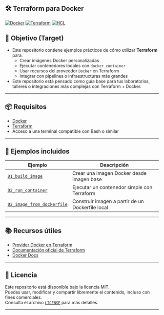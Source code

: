 ## 🛠️ Terraform para Docker

[![Docker](https://badgen.net/badge/icon/docker?icon=docker&label)](#)
[![Terraform](https://img.shields.io/badge/IaC-Terraform-623CE4?logo=terraform&logoColor=white)](#)
[![HCL](https://img.shields.io/badge/Language-HCL-blueviolet)](#)

## 🎯 Objetivo (Target)
- Este repositorio contiene ejemplos prácticos de cómo utilizar **Terraform** para:
    - Crear imágenes Docker personalizadas
    - Ejecutar contenedores locales con `docker_container`
    - Usar recursos del proveedor `Docker` en Terraform
    - Integrar con pipelines o infraestructuras más grandes
- Este repositorio está pensado como guía base para tus laboratorios, talleres o integraciones más complejas con Terraform + Docker.

---

## 📦 Requisitos

- [Docker](https://www.docker.com/)
- [Terraform](https://developer.hashicorp.com/terraform/downloads)
- Acceso a una terminal compatible con Bash o similar

---

## 🚀 Ejemplos incluidos

| Ejemplo                       | Descripción                                       |
|-------------------------------|---------------------------------------------------|
| [`01_build_image`](https://github.com/samuelrojasm/demo_terraform_docker/tree/main/labs_iniciales/01_build_image) | Crear una imagen Docker desde imagen base |
| [`02_run_container`](https://github.com/samuelrojasm/demo_terraform_docker/tree/main/labs_iniciales/02_run_container) | Ejecutar un contenedor simple con Terraform |
| [`03_image_from_dockerfile`](https://github.com/samuelrojasm/demo_terraform_docker/tree/main/labs_iniciales/03_image_from_dockerfile) | Construir imagen a partir de un Dockerfile local |

---

## 📚 Recursos útiles
- [Provider Docker en Terraform](https://registry.terraform.io/providers/kreuzwerker/docker/latest/docs)
- [Documentación oficial de Terraform](https://developer.hashicorp.com/terraform/docs)
- [Docker Docs](https://docs.docker.com/)

---

## 📝 Licencia
Este repositorio está disponible bajo la licencia MIT.  
Puedes usar, modificar y compartir libremente el contenido, incluso con fines comerciales.  
Consulta el archivo [`LICENSE`](./LICENSE) para más detalles.

---
